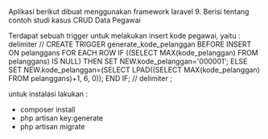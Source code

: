 Aplikasi berikut dibuat menggunakan framework laravel 9.
Berisi tentang contoh studi kasus CRUD Data Pegawai

Terdapat sebuah trigger untuk melakukan insert kode pegawai, yaitu :
delimiter //
CREATE TRIGGER generate_kode_pelanggan BEFORE INSERT
ON pelanggans
FOR EACH ROW
IF ((SELECT MAX(kode_pelanggan) FROM pelanggans) IS NULL) THEN
SET NEW.kode_pelanggan='000001';
ELSE
SET NEW.kode_pelanggan=(SELECT LPAD((SELECT MAX(kode_pelanggan) FROM pelanggans)+1, 6, 0));
END IF; //
delimiter ;

untuk instalasi lakukan : 
- composer install
- php artisan key:generate
- php artisan migrate